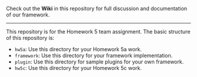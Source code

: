 Check out the **Wiki** in this repository for full discussion and documentation of our framework.

---

This repository is for the Homework 5 team assignment.  The basic structure
of this repository is:
 * `hw5a`: Use this directory for your Homework 5a work.
 * `framework`: Use this directory for your framework implementation.
 * `plugin`: Use this directory for sample plugins for your own framework.
 * `hw5c`: Use this directory for your Homework 5c work.

